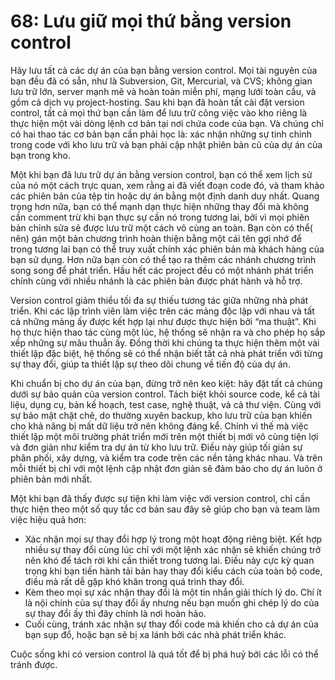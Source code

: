 # 68: Lưu giữ mọi thứ bằng version control

Hãy lưu tất cả các dự án của bạn bằng version control. Mọi tài nguyên của bạn đều đã có sẵn, như là Subversion, Git, Mercurial, và CVS; không gian lưu trữ lớn, server mạnh mẽ và hoàn toàn miễn phí, mạng lưới toàn cầu, và gồm cả dịch vụ project-hosting. Sau khi bạn đã hoàn tất cài đặt version control, tất cả mọi thứ bạn cần làm để lưu trữ công việc vào kho riêng là thực hiện một vài dòng lệnh cơ bản tại nơi chứa code của bạn. Và chúng chỉ có hai thao tác cơ bản bạn cần phải học là: xác nhận những sự tinh chỉnh trong code với kho lưu trữ và bạn phải cập nhật phiên bản cũ của dự án của bạn trong kho.

Một khi bạn đã lưu trữ dự án bằng version control, bạn có thể xem lịch sử của nó một cách trực quan, xem rằng ai đã viết đoạn code đó, và tham khảo các phiên bản của tệp tin hoặc dự án bằng một định danh duy nhất. Quang trọng hơn nữa, bạn có thể mạnh dạn thực hiện những thay đổi mà không cần comment trừ khi bạn thực sự cần nó trong tương lai, bởi vì mọi phiên bản chỉnh sửa sẽ được lưu trữ một cách vô cùng an toàn. Bạn còn có thể( nên) gán một bản chương trình hoàn thiện bằng một cái tên gợi nhớ để trong tương lai bạn có thể truy xuất chính xác phiên bản mà khách hàng của bạn sử dụng. Hơn nữa bạn còn có thể tạo ra thêm các nhánh chương trình song song để phát triển. Hầu hết các project đều có một nhánh phát triển chính cùng với nhiều nhánh là các phiên bản được phát hành và hỗ trợ.

Version control giảm thiểu tối đa sự thiếu tương tác giữa những nhà phát triển. Khi các lập trình viên làm việc trên các mảng độc lập với nhau và tất cả những mảng ấy được kết hợp lại như được thực hiện bởi “ma thuật”. Khi họ thực hiện thao tác cùng một lúc, hệ thống sẽ nhận ra và cho phép họ sắp xếp những sự mâu thuẫn ấy. Đồng thời khi chúng ta thực hiện thêm một vài thiết lập đặc biệt, hệ thống sẽ có thể nhận biết tất cả nhà phát triển với từng sự thay đổi, giúp ta thiết lập sự theo dõi chung về tiến độ của dự án.

Khi chuẩn bị cho dự án của bạn, đừng trở nên keo kiệt: hãy đặt tất cả chúng dưới sự bảo quản của version control. Tách biệt khỏi source code, kể cả tài liệu, dụng cụ, bản kế hoạch, test case, nghệ thuật, và cả thư viện. Cùng với sự bảo mật chặt chẽ, do thường xuyên backup, kho lưu trữ của bạn khiến cho khả năng bị mất dữ liệu trở nên không đáng kể. Chính vì thế mà việc thiết lập một môi trường phát triển mới trên một thiết bị mới vô cùng tiện lợi và đơn giản như kiểm tra dự án từ kho lưu trữ. Điều này giúp tối giản sự phân phối, xây dựng, và kiểm tra code trên các nền tảng khác nhau. Và trên mỗi thiết bị chỉ với một lệnh cập nhật đơn giản sẽ đảm bảo cho dự án luôn ở phiên bản mới nhất.

Một khi bạn đã thấy được sự tiện khi làm việc với version control, chỉ cần thực hiện theo một số quy tắc cơ bản sau đây sẽ giúp cho bạn và team làm việc hiệu quả hơn:
- Xác nhận mọi sự thay đổi hợp lý trong một hoạt động riêng biệt. Kết hợp nhiều sự thay đổi cùng lúc chỉ với một lệnh xác nhận sẽ khiến chúng trở nên khó để tách rời khi cần thiết trong tương lai. Điều này cực kỳ quan trọng khi bạn tiến hành tải bản hay thay đổi kiểu cách của toàn bộ code, điều mà rất dễ gặp khó khăn trong quá trình thay đổi.
- Kèm theo mọi sự xác nhận thay đổi là một tin nhắn giải thích lý do. Chí ít là nội chính của sự thay đổi ấy nhưng nếu bạn muốn ghi chép lý do của sự thay đổi ấy thì đây chính là nơi hoàn hảo.
- Cuối cùng, tránh xác nhận sự thay đổi code mà khiến cho cả dự án của bạn sụp đổ, hoặc bạn sẽ bị xa lánh bởi các nhà phát triển khác.

Cuộc sống khi có version control là quá tốt để bị phá huỷ bởi các lỗi có thể tránh được.

